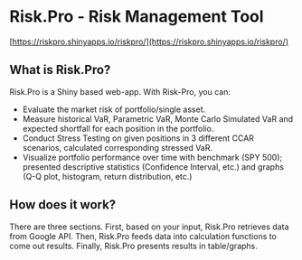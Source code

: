 # Risk.Pro - Risk Management Tool
[https://riskpro.shinyapps.io/riskpro/](https://riskpro.shinyapps.io/riskpro/)

## What is Risk.Pro?
Risk.Pro is a Shiny based web-app. With Risk-Pro, you can:
* Evaluate the market risk of portfolio/single asset.
* Measure historical VaR, Parametric VaR, Monte Carlo Simulated VaR and expected shortfall for each position in the portfolio.
* Conduct Stress Testing on given positions in 3 different CCAR scenarios, calculated corresponding stressed VaR.
* Visualize portfolio performance over time with benchmark (SPY 500); presented descriptive statistics (Confidence Interval, etc.) and graphs (Q-Q plot, histogram, return distribution, etc.)

## How does it work?
There are three sections.
First, based on your input, Risk.Pro retrieves data from Google API.
Then, Risk.Pro feeds data into calculation functions to come out results.
Finally, Risk.Pro presents results in table/graphs.
